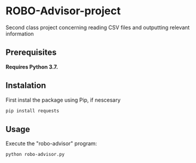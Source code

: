 # ROBO-Advisor-project
Second class project concerning reading CSV files and outputting relevant information

## Prerequisites

**Requires Python 3.7.**

## Instalation 

First instal the package using Pip, if nescesary

```sh
pip install requests
```
## Usage

Execute the "robo-advisor" program:

```sh
python robo-advisor.py